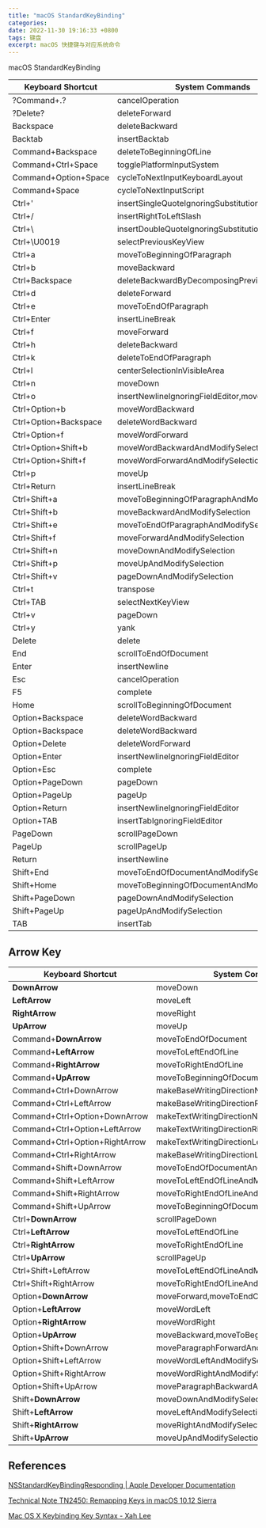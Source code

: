 ```yaml
---
title: "macOS StandardKeyBinding"
categories:
date: 2022-11-30 19:16:33 +0800
tags: 键盘
excerpt: macOS 快捷键与对应系统命令
---
```


macOS StandardKeyBinding


| Keyboard Shortcut     | System Commands                               |
| --------------------- | --------------------------------------------- |
| ?Command+.?           | cancelOperation                               |
| ?Delete?              | deleteForward                                 |
| Backspace             | deleteBackward                                |
| Backtab               | insertBacktab                                 |
| Command+Backspace     | deleteToBeginningOfLine                       |
| Command+Ctrl+Space    | togglePlatformInputSystem                     |
| Command+Option+Space  | cycleToNextInputKeyboardLayout                |
| Command+Space         | cycleToNextInputScript                        |
| Ctrl+'                | insertSingleQuoteIgnoringSubstitution         |
| Ctrl+/                | insertRightToLeftSlash                        |
| Ctrl+\                | insertDoubleQuoteIgnoringSubstitution         |
| Ctrl+\U0019           | selectPreviousKeyView                         |
| Ctrl+a                | moveToBeginningOfParagraph                    |
| Ctrl+b                | moveBackward                                  |
| Ctrl+Backspace        | deleteBackwardByDecomposingPreviousCharacter  |
| Ctrl+d                | deleteForward                                 |
| Ctrl+e                | moveToEndOfParagraph                          |
| Ctrl+Enter            | insertLineBreak                               |
| Ctrl+f                | moveForward                                   |
| Ctrl+h                | deleteBackward                                |
| Ctrl+k                | deleteToEndOfParagraph                        |
| Ctrl+l                | centerSelectionInVisibleArea                  |
| Ctrl+n                | moveDown                                      |
| Ctrl+o                | insertNewlineIgnoringFieldEditor,moveBackward |
| Ctrl+Option+b         | moveWordBackward                              |
| Ctrl+Option+Backspace | deleteWordBackward                            |
| Ctrl+Option+f         | moveWordForward                               |
| Ctrl+Option+Shift+b   | moveWordBackwardAndModifySelection            |
| Ctrl+Option+Shift+f   | moveWordForwardAndModifySelection             |
| Ctrl+p                | moveUp                                        |
| Ctrl+Return           | insertLineBreak                               |
| Ctrl+Shift+a          | moveToBeginningOfParagraphAndModifySelection  |
| Ctrl+Shift+b          | moveBackwardAndModifySelection                |
| Ctrl+Shift+e          | moveToEndOfParagraphAndModifySelection        |
| Ctrl+Shift+f          | moveForwardAndModifySelection                 |
| Ctrl+Shift+n          | moveDownAndModifySelection                    |
| Ctrl+Shift+p          | moveUpAndModifySelection                      |
| Ctrl+Shift+v          | pageDownAndModifySelection                    |
| Ctrl+t                | transpose                                     |
| Ctrl+TAB              | selectNextKeyView                             |
| Ctrl+v                | pageDown                                      |
| Ctrl+y                | yank                                          |
| Delete                | delete                                        |
| End                   | scrollToEndOfDocument                         |
| Enter                 | insertNewline                                 |
| Esc                   | cancelOperation                               |
| F5                    | complete                                      |
| Home                  | scrollToBeginningOfDocument                   |
| Option+Backspace      | deleteWordBackward                            |
| Option+Backspace      | deleteWordBackward                            |
| Option+Delete         | deleteWordForward                             |
| Option+Enter          | insertNewlineIgnoringFieldEditor              |
| Option+Esc            | complete                                      |
| Option+PageDown       | pageDown                                      |
| Option+PageUp         | pageUp                                        |
| Option+Return         | insertNewlineIgnoringFieldEditor              |
| Option+TAB            | insertTabIgnoringFieldEditor                  |
| PageDown              | scrollPageDown                                |
| PageUp                | scrollPageUp                                  |
| Return                | insertNewline                                 |
| Shift+End             | moveToEndOfDocumentAndModifySelection         |
| Shift+Home            | moveToBeginningOfDocumentAndModifySelection   |
| Shift+PageDown        | pageDownAndModifySelection                    |
| Shift+PageUp          | pageUpAndModifySelection                      |
| TAB                   | insertTab                                     |


## Arrow Key

| Keyboard Shortcut              | System Commands                             |
| ------------------------------ | ------------------------------------------- |
| **DownArrow**                  | moveDown                                    |
| **LeftArrow**                  | moveLeft                                    |
| **RightArrow**                 | moveRight                                   |
| **UpArrow**                    | moveUp                                      |
| Command+**DownArrow**          | moveToEndOfDocument                         |
| Command+**LeftArrow**          | moveToLeftEndOfLine                         |
| Command+**RightArrow**         | moveToRightEndOfLine                        |
| Command+**UpArrow**            | moveToBeginningOfDocument                   |
| Command+Ctrl+DownArrow         | makeBaseWritingDirectionNatural             |
| Command+Ctrl+LeftArrow         | makeBaseWritingDirectionRightToLeft         |
| Command+Ctrl+Option+DownArrow  | makeTextWritingDirectionNatural             |
| Command+Ctrl+Option+LeftArrow  | makeTextWritingDirectionRightToLeft         |
| Command+Ctrl+Option+RightArrow | makeTextWritingDirectionLeftToRight         |
| Command+Ctrl+RightArrow        | makeBaseWritingDirectionLeftToRight         |
| Command+Shift+DownArrow        | moveToEndOfDocumentAndModifySelection       |
| Command+Shift+LeftArrow        | moveToLeftEndOfLineAndModifySelection       |
| Command+Shift+RightArrow       | moveToRightEndOfLineAndModifySelection      |
| Command+Shift+UpArrow          | moveToBeginningOfDocumentAndModifySelection |
| Ctrl+**DownArrow**             | scrollPageDown                              |
| Ctrl+**LeftArrow**             | moveToLeftEndOfLine                         |
| Ctrl+**RightArrow**            | moveToRightEndOfLine                        |
| Ctrl+**UpArrow**               | scrollPageUp                                |
| Ctrl+Shift+LeftArrow           | moveToLeftEndOfLineAndModifySelection       |
| Ctrl+Shift+RightArrow          | moveToRightEndOfLineAndModifySelection      |
| Option+**DownArrow**           | moveForward,moveToEndOfParagraph            |
| Option+**LeftArrow**           | moveWordLeft                                |
| Option+**RightArrow**          | moveWordRight                               |
| Option+**UpArrow**             | moveBackward,moveToBeginningOfParagraph     |
| Option+Shift+DownArrow         | moveParagraphForwardAndModifySelection      |
| Option+Shift+LeftArrow         | moveWordLeftAndModifySelection              |
| Option+Shift+RightArrow        | moveWordRightAndModifySelection             |
| Option+Shift+UpArrow           | moveParagraphBackwardAndModifySelection     |
| Shift+**DownArrow**            | moveDownAndModifySelection                  |
| Shift+**LeftArrow**            | moveLeftAndModifySelection                  |
| Shift+**RightArrow**           | moveRightAndModifySelection                 |
| Shift+**UpArrow**              | moveUpAndModifySelection                    |


## References

[NSStandardKeyBindingResponding | Apple Developer Documentation](https://developer.apple.com/documentation/appkit/nsstandardkeybindingresponding?language=objc)

[Technical Note TN2450: Remapping Keys in macOS 10.12 Sierra](https://developer.apple.com/library/archive/technotes/tn2450/_index.html)

[Mac OS X Keybinding Key Syntax - Xah Lee](http://xahlee.info/kbd/osx_keybinding_key_syntax.html)


